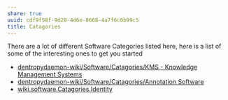 ```yaml
---
share: true
uuid: cdf9f58f-9d28-4d6e-8668-4a7f6c0b99c5
title: Catagories
---
```

There are a lot of different Software Categories listed here, here is a list of some of the interesting ones to get you started

* [dentropydaemon-wiki/Software/Catagories/KMS - Knowledge Management Systems](/undefined)
* [dentropydaemon-wiki/Software/Catagories/Annotation Software](/undefined)
* [wiki.software.Catagories.Identity](/undefined)

